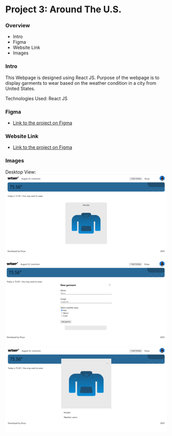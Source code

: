 # Project 3: Around The U.S.

### Overview

- Intro
- Figma
- Website Link
- Images

### Intro

This Webpage is designed using React JS. Purpose of the webpage is to display garments to wear based on the weather condition in a city from United States.

Technologies Used: React JS

### Figma

- [Link to the project on Figma](https://www.figma.com/file/F03bTb81Pw8IDPj5Y9rc5i/Sprint-10-%7C-WTWR?type=design&mode=design)

### Website Link

- [Link to the project on Figma](https://divyaaa1812.github.io/se_project_react)

### Images

Desktop View:
![Desktop View](./src/components/images/Website/WTWR.png)
![Popup when click on Add Clothes button](./src/components/images/Website/AddClothespopup.png)
![Popup when garmet image](./src/components/images/Website/clickonImage.png)
